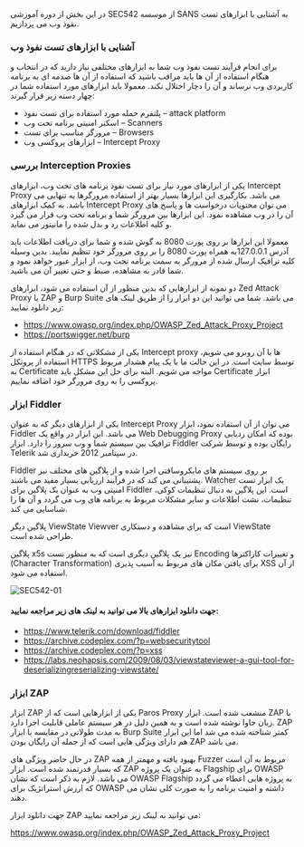 در این بخش از دوره آموزشی SEC542 از موسسه SANS به آشنایی با ابزارهای تست نفوذ وب می پردازیم.

### آشنایی با ابزارهای تست نفوذ وب

برای انجام فرآیند تست نفوذ وب شما به ابزارهای مختلفی نیاز دارید که در انتخاب و هنگام استفاده از آن ها باید مراقب باشید که استفاده از آن ها صدمه ای به برنامه کاربردی وب نرساند و آن را دچار اختلال نکند. معمولا باید ابزارهای مورد استفاده شما در چهار دسته زیر قرار گیرند:

* پلتفرم حمله مورد استفاده برای تست نفوذ – attack platform
* اسکنر امنیتی برنامه تحت وب – Scanners
* مرورگر مناسب برای تست – Browsers
* ابزارهای پروکسی وب – Intercept Proxy

### بررسی Interception Proxies

یکی از ابزارهای مورد نیاز برای تست نفوذ برنامه های تحت وب، ابزارهای Intercept Proxy می باشد. بکارگیری این ابزارها بسیار بهتر از استفاده مرورگرها به تنهایی می باشد. به کمک ابزارهای Intercept Proxy می توان محتویات درخواست ها و پاسخ های آن را در وب مشاهده نمود. این ابزارها بین مرورگر شما و برنامه تحت وب قرار می گیرد و کلیه اطلاعات رد و بدل شده را مانیتور می نماید.

معمولا این ابزارها بر روی پورت 8080 به گوش شده و شما برای دریافت اطلاعات باید آدرس 127.0.0.1به همراه پورت 8080 را بر روی مرورگر خود تنظیم نمایید. بدین وسیله کلیه ترافیک ارسال شده از مرورگر به سمت برنامه تحت وب، از ابزار عبور خواهد نمود و شما قادر به مشاهده، ضبط و حتی تغییر آن می باشید.

دو نمونه از ابزارهایی که بدین منظور از آن استفاده می شود، ابزارهای Zed Attack Proxy یا ZAP و Burp Suite می باشد. شما می توانید این دو ابزار را از طریق لینک های زیر دانلود نمایید:

* https://www.owasp.org/index.php/OWASP_Zed_Attack_Proxy_Project
* https://portswigger.net/burp

یکی از مشکلاتی که در هنگام استفاده از Intercept proxy ها با آن روبرو می شویم، استفاده از پروتکل HTTPS توسط سایت است. در این حالت ما با یک پیام هشدار مربوط به Certificate مواجه می شویم. البته برای حل این مشکل باید Certificate ابزار پروکسی را به روی مرورگر خود اضافه نماییم.

### ابزار Fiddler

یکی از ابزارهای دیگر که به عنوان Intercept Proxy می توان از آن استفاده نمود، ابزار Fiddler می باشد. این ابزار در واقع یک Web Debugging Proxy بوده که امکان ردیابی ترافیک بین سیستم شما و وب سرور را دارد. ابزار Fiddler رایگان بوده و توسط شرکت Telerik در سپتامبر 2012 خریداری شد.

Fiddler بر روی سیستم های مایکروسافتی اجرا شده و از پلاگین های مختلف نیز پشتیبانی می کند که در فرآیند ارزیابی بسیار مفید می باشند. Watcher یک ابزار تست امنیتی وب به عنوان یک پلاگین برای Fiddler است. این پلاگین به دنبال تنظیمات کوکی، تنظیمات، نشت اطلاعات و سایر مشکلات مربوط به برنامه های وب می گردد و آن ها را شناسایی می کند.

پلاگین دیگر ViewState Viewver است که برای مشاهده و دستکاری ViewState طراحی شده است.

پلاگین x5s نیز یک پلاگین دیگری است که به منظور تست Encoding و تغییرات کاراکترها (Character Transformation) برای یافتن مکان های مربوط به آسیب پذیری XSS از آن استفاده می شود.

![SEC542-01](https://github.com/BugHunter021/Penetration-OWASP/blob/main/SEC542/lesson-3/images/SEC542-01.jpg)


#### جهت دانلود ابزارهای بالا می توانید به لینک های زیر مراجعه نمایید:

* https://www.telerik.com/download/fiddler
* https://archive.codeplex.com/?p=websecuritytool
* https://archive.codeplex.com/?p=xss
* https://labs.neohapsis.com/2009/08/03/viewstateviewer-a-gui-tool-for-deserializingreserializing-viewstate/

 ### ابزار ZAP

ابزار ZAP یکی از ابزارهایی است که از Paros Proxy منشعب شده است. ابزار ZAP با زبان جاوا نوشته شده است و به همین دلیل در هر سیستم عاملی قابلیت اجرا دارد. ZAP به مدت طولانی در مقایسه با ابزار Burp Suite کمتر شناخته شده می شد اما این ابزار هم دارای ویژگی هایی است که از جمله آن رایگان بودن ZAP می باشد.

در حال حاضر ویژگی های ZAP بهبود یافته و مهمتر از همه Fuzzer مربوط به آن است که بسیار قدرتمند شده است. ابزار ZAP به عنوان یک پروژه Flagship برای OWASP می باشد. لازم به ذکر است که نشان OWASP Flagship به پروژه هایی اعطاء می گردد که ارزش استراتژیک برای OWASP داشته و امنیت برنامه را به صورت کلی نشان می دهند.

جهت دانلود ابزار ZAP می توانید به لینک زیر مراجعه نمایید:

https://www.owasp.org/index.php/OWASP_Zed_Attack_Proxy_Project

